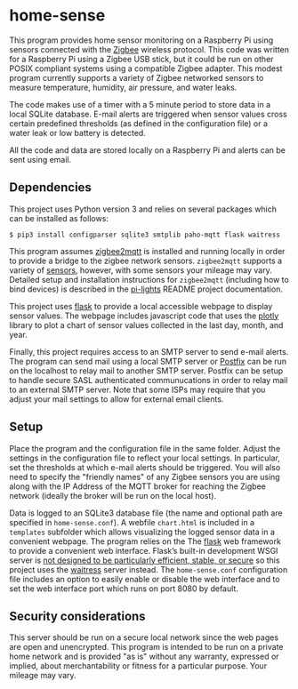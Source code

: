 # home-sense

This program provides home sensor monitoring on a Raspberry Pi using sensors connected with the
[Zigbee](https://en.wikipedia.org/wiki/Zigbee) wireless protocol. 
This code was written for a Raspberry Pi using a Zigbee USB stick, but it could be run on other 
POSIX compliant systems using a compatible Zigbee adapter.
This modest program currently supports a variety of Zigbee networked sensors 
to measure temperature, humidity, air pressure, and water leaks.

The code makes use of a timer with a 5 minute period to store data in a local SQLite database. 
E-mail alerts are triggered when sensor values cross certain predefined thresholds 
(as defined in the configuration file) or a water leak or low battery is detected.

All the code and data are stored locally on a Raspberry Pi and alerts can be sent using email.

## Dependencies

This project uses Python version 3 and relies on several packages which can be installed as follows:
```
$ pip3 install configparser sqlite3 smtplib paho-mqtt flask waitress 
```
This program assumes [zigbee2mqtt](https://www.zigbee2mqtt.io/) is installed and running locally in 
order to provide a bridge to the zigbee network sensors. `zigbee2mqtt` supports a variety of 
[sensors](https://www.zigbee2mqtt.io/supported-devices/), however, with some sensors your mileage may vary.
Detailed setup and installation instructions for `zigbee2mqtt` (including how to bind devices)
is described in the [pi-lights](https://github.com/dschuurman/pi-lights) README project documentation.

This project uses [flask](https://flask.palletsprojects.com) to provide a local accessible webpage to display sensor values.
The webpage includes javascript code that uses the [plotly](https://plotly.com/) library to plot a chart of sensor 
values collected in the last day, month, and year.

Finally, this project requires access to an SMTP server to send e-mail alerts.
The program can send mail using a local SMTP server or 
[Postfix](https://www.postfix.org/BASIC_CONFIGURATION_README.html) can be run on the 
localhost to relay mail to another SMTP server. Postfix can be setup to handle secure SASL 
authenticated communucations in order to relay mail to an external SMTP server. 
Note that some ISPs may require that you adjust your mail settings to allow for external email clients.

## Setup

Place the program and the configuration file in the same folder. Adjust the settings in the 
configuration file to reflect your local settings. In particular, set the thresholds at which 
e-mail alerts should be triggered. You will also need to specify the "friendly names" of any 
Zigbee sensors you are using along with the IP Address of the MQTT broker for reaching the 
Zigbee network (ideally the broker will be run on the local host).

Data is logged to an SQLite3 database file (the name and optional path are specified in `home-sense.conf`).
A webfile `chart.html` is included in a `templates` subfolder which allows visualizing the logged sensor data
in a convenient webpage. The program relies on the The [flask](https://palletsprojects.com/p/flask/) 
web framework to provide a convenient web interface. Flask’s built-in development WSGI server is 
[not designed to be particularly efficient, stable, or secure](https://flask.palletsprojects.com/en/master/server/)
so this project uses the [waitress](https://github.com/Pylons/waitress) server instead.
The `home-sense.conf` configuration file includes an option to easily enable or disable the web interface
and to set the web interface port which runs on port 8080 by default.

## Security considerations

This server should be run on a secure local network since the web pages are open and unencrypted.
This program is intended to be run on a private home network and is provided "as is" without any warranty, 
expressed or implied, about merchantability or fitness for a particular purpose. Your mileage may vary.